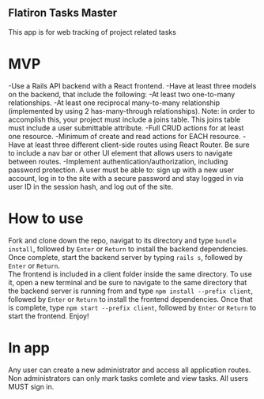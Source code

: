 ## Flatiron Tasks Master

This app is for web tracking of project related tasks

# MVP
-Use a Rails API backend with a React frontend.
-Have at least three models on the backend, that include the following:
-At least two one-to-many relationships.
-At least one reciprocal many-to-many relationship (implemented by using 2 has-many-through relationships). Note: in order to accomplish this, your project must include a joins table. This joins table must include a user submittable attribute.
-Full CRUD actions for at least one resource.
-Minimum of create and read actions for EACH resource.
-Have at least three different client-side routes using React Router. Be sure to include a nav bar or other UI element that allows users to navigate between routes.
-Implement authentication/authorization, including password protection. A user must be able to:
    sign up with a new user account,
    log in to the site with a secure password and stay logged in via user ID in the session hash, and log out of the site.

# How to use
Fork and clone down the repo, navigat to its directory and type `bundle install`, followed by `Enter` or `Return` to install the backend dependencies.  Once complete, start the backend server by typing `rails s`,  followed by `Enter` or `Return`.  
The frontend is included in a client folder inside the same directory. To use it, open a new terminal and be sure to navigate to the same directory that the backend server is running from and type `npm install --prefix client`, followed by `Enter` or `Return` to install the frontend dependencies.    Once that is complete, type `npm start --prefix client`, followed by `Enter` or `Return` to start the frontend.  Enjoy!

# In app 
Any user can create a new administrator and access all application routes.  Non administrators can only mark tasks comlete and view tasks.  All users MUST sign in.